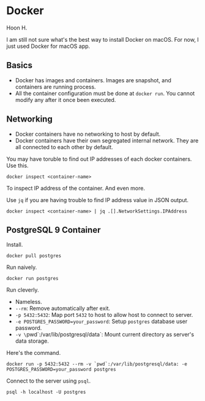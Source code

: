 Docker
======
Hoon H.

I am still not sure what's the best way to install Docker on macOS. For now, I just used Docker for macOS app.



Basics
----
- Docker has images and containers. Images are snapshot, and containers are running process.
- All the container configuration must be done at `docker run`. You cannot modify any after it once
  been executed.

Networking
----------
- Docker containers have no networking to host by default.
- Docker containers have their own segregated internal network. They are all connected to each other by default.
  
You may have toruble to find out IP addresses of each docker containers. Use this.

    docker inspect <container-name>
    
To inspect IP address of the container. And even more.

Use `jq` if you are having trouble to find IP address value in JSON output.

    docker inspect <container-name> | jq .[].NetworkSettings.IPAddress






PostgreSQL 9 Container
----------------------
Install.

    docker pull postgres
    
Run naively.

    docker run postgres

Run cleverly.

- Nameless.
- `--rm`: Remove automatically after exit.
- `-p 5432:5432`: Map port `5432` to host to allow host to connect to server.
- `-e POSTGRES_PASSWORD=your_password`: Setup `postgres` database user password.
- `-v \`pwd\`:/var/lib/postgresql/data`: Mount current directory as server's data storage.

Here's the command.

    docker run -p 5432:5432 --rm -v `pwd`:/var/lib/postgresql/data: -e POSTGRES_PASSWORD=your_password postgres
    
Connect to the server using `psql`.

    psql -h localhost -U postgres




    



